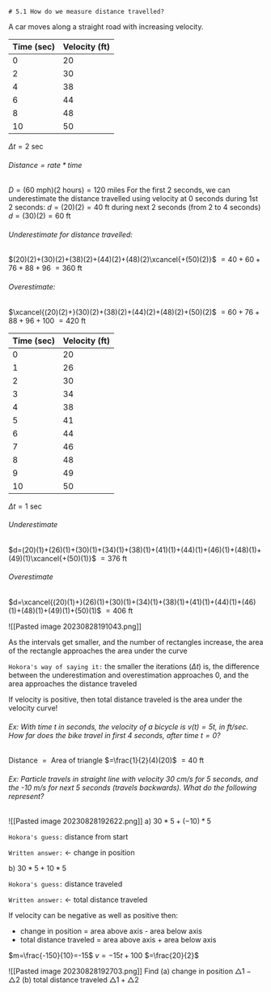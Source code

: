 	# 5.1 How do we measure distance travelled?
A car moves along a straight road with increasing velocity.

|Time (sec)|Velocity (ft)|
|-|-|
|0|20|
|2|30|
|4|38|
|6|44|
|8|48|
|10|50|
$\Delta t = 2\text{ sec}$

###### $\text{Distance} = \text{rate} * \text{time}$
$D = (60\text{ mph})(2\text{ hours})=120\text{ miles}$
	For the first 2 seconds, we can underestimate the distance travelled using velocity at 0 seconds during 1st 2 seconds:
	$d=(20)(2)=40\text{ ft}$
	during next 2 seconds (from 2 to 4 seconds)
	$d=(30)(2)=60\text{ ft}$

###### Underestimate for distance travelled:
$(20)(2)+(30)(2)+(38)(2)+(44)(2)+(48)(2)\xcancel{+(50)(2)}$
$=40+60+76+88+96$
$=360\text{ ft}$
###### Overestimate:
$\xcancel{(20)(2)+}(30)(2)+(38)(2)+(44)(2)+(48)(2)+(50)(2)$
$=60+76+88+96+100$
$=420\text{ ft}$

|Time (sec)|Velocity (ft)|
|-|-|
|0|20|
|1|26|
|2|30|
|3|34|
|4|38|
|5|41|
|6|44|
|7|46|
|8|48|
|9|49|
|10|50|

$\Delta t = 1\text{ sec}$
###### Underestimate
$d=(20)(1)+(26)(1)+(30)(1)+(34)(1)+(38)(1)+(41)(1)+(44)(1)+(46)(1)+(48)(1)+(49)(1)\xcancel{+(50)(1)}$
$=376\text{ ft}$
###### Overestimate
$d=\xcancel{(20)(1)+}(26)(1)+(30)(1)+(34)(1)+(38)(1)+(41)(1)+(44)(1)+(46)(1)+(48)(1)+(49)(1)+(50)(1)$
$=406\text{ ft}$

![[Pasted image 20230828191043.png]]

As the intervals get smaller, and the number of rectangles increase, the area of the rectangle approaches the area under the curve

`Hokora's way of saying it:` the smaller the iterations ($\Delta t$) is, the difference between the underestimation and overestimation approaches 0, and the area approaches the distance traveled

If velocity is positive, then total distance traveled is the area under the velocity curve!

###### Ex: With time $t$ in seconds, the velocity of a bicycle is $v(t)=5t$, in ft/sec. How far does the bike travel in first 4 seconds, after time $t=0$?

$\text{Distance } = \text{ Area of triangle}$
$=\frac{1}{2}(4)(20)$
$=40\text{ ft}$


###### Ex: Particle travels in straight line with velocity 30 cm/s for 5 seconds, and the -10 m/s for next 5 seconds (travels backwards). What do the following represent?
![[Pasted image 20230828192622.png]]
a) $30*5+(-10)*5$ 

`Hokora's guess:` distance from start 

`Written answer:` $\leftarrow$ change in position

b) $30*5+10*5$ 

`Hokora's guess:` distance traveled 

`Written answer:` $\leftarrow$ total distance traveled 


If velocity can be negative as well as positive then:
- change in position = area above axis - area below axis
- total distance traveled = area above axis + area below axis

$m=\frac{-150}{10}=-15$
$v=-15t+100$
$=\frac{20}{2}$

![[Pasted image 20230828192703.png]]
Find 
(a) change in position
$\bigtriangleup 1 - \bigtriangleup 2$
(b) total distance traveled
$\bigtriangleup 1 + \bigtriangleup 2$
